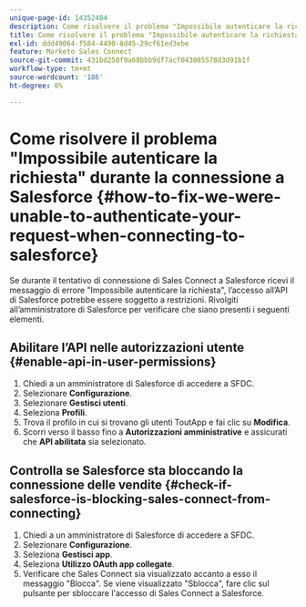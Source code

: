 ```yaml
---
unique-page-id: 14352484
description: Come risolvere il problema "Impossibile autenticare la richiesta" durante la connessione a Salesforce - Documentazione di Marketo - Documentazione del prodotto
title: Come risolvere il problema "Impossibile autenticare la richiesta" durante la connessione a Salesforce
exl-id: ddd49064-f584-4490-8d45-29cf61ed3ebe
feature: Marketo Sales Connect
source-git-commit: 431bd258f9a68bbb9df7acf043085578d3d91b1f
workflow-type: tm+mt
source-wordcount: '186'
ht-degree: 0%

---
```


# Come risolvere il problema &quot;Impossibile autenticare la richiesta&quot; durante la connessione a Salesforce {#how-to-fix-we-were-unable-to-authenticate-your-request-when-connecting-to-salesforce}

Se durante il tentativo di connessione di Sales Connect a Salesforce ricevi il messaggio di errore &quot;Impossibile autenticare la richiesta&quot;, l’accesso all’API di Salesforce potrebbe essere soggetto a restrizioni. Rivolgiti all’amministratore di Salesforce per verificare che siano presenti i seguenti elementi.

## Abilitare l’API nelle autorizzazioni utente {#enable-api-in-user-permissions}

1. Chiedi a un amministratore di Salesforce di accedere a SFDC.
1. Selezionare **Configurazione**.
1. Selezionare **Gestisci utenti**.
1. Seleziona **Profili**.
1. Trova il profilo in cui si trovano gli utenti ToutApp e fai clic su **Modifica**.
1. Scorri verso il basso fino a **Autorizzazioni amministrative** e assicurati che **API abilitata** sia selezionato.

## Controlla se Salesforce sta bloccando la connessione delle vendite {#check-if-salesforce-is-blocking-sales-connect-from-connecting}

1. Chiedi a un amministratore di Salesforce di accedere a SFDC.
1. Selezionare **Configurazione**.
1. Seleziona **Gestisci app**.
1. Seleziona **Utilizzo OAuth app collegate**.
1. Verificare che Sales Connect sia visualizzato accanto a esso il messaggio &quot;Blocca&quot;. Se viene visualizzato &quot;Sblocca&quot;, fare clic sul pulsante per sbloccare l&#39;accesso di Sales Connect a Salesforce.
